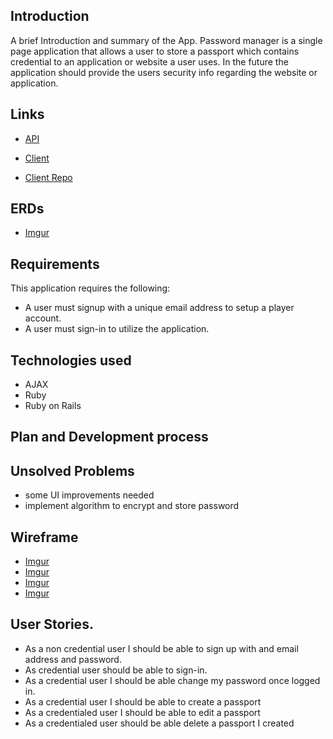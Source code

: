 ## Introduction

A brief Introduction and summary of the App.
Password manager is a single page application that allows a user to store a passport which contains credential to an application or website a user uses.
In the future the application should provide the users security info regarding the website or application.

## Links

  - [API](https://passportman-api.herokuapp.com/)

  - [Client](https://acharlesl.github.io/Password-Manager-app/)

  - [Client Repo](https://github.com/ACharlesL/Password-Manager-app)

## ERDs

  - [Imgur](https://i.imgur.com/OwCXnAA.jpg)


## Requirements

This application requires the following:
  - A user must signup with a unique email address to setup a player account.
  - A user must sign-in to utilize the application.

## Technologies used

* AJAX
* Ruby
* Ruby on Rails

## Plan and Development process


## Unsolved Problems
  - some UI improvements needed
  - implement algorithm to encrypt and store password

## Wireframe
  - [Imgur](https://i.imgur.com/BaG8QYp.jpg)
  - [Imgur](https://i.imgur.com/490lLU6.jpg)
  - [Imgur](https://i.imgur.com/F7pJGK9.jpg)
  - [Imgur](https://i.imgur.com/wxIjQWW.jpg)

## User Stories.
* As a non credential user I should be able to sign up with and email address and password.
* As credential user should be able to sign-in.
* As a credential user I should be able change my password once logged in.
* As a credential user I should be able to create a passport
* As a credentialed user I should be able to edit a passport
* As a credentialed user should be able delete a passport I created
